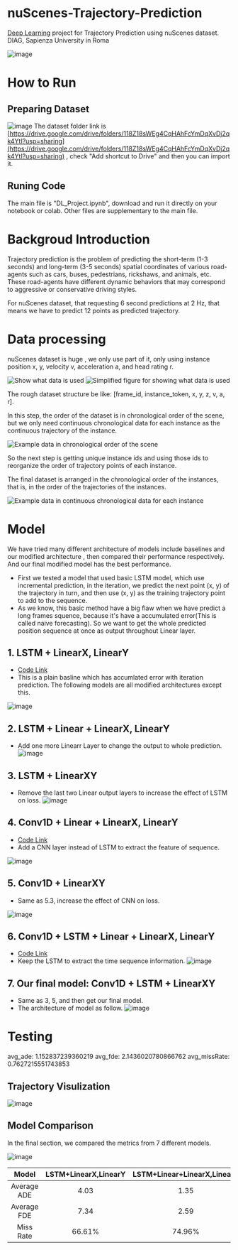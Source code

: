 # nuScenes-Trajectory-Prediction
[Deep Learning](https://sites.google.com/diag.uniroma1.it/fabriziosilvestri/home/teaching/deep-learning) project for Trajectory Prediction using nuScenes dataset. DIAG, Sapienza University in Roma

![image](https://user-images.githubusercontent.com/24941293/189555310-370e716e-14df-4660-b204-bd3fb54dd4eb.png)


# How to Run

## Preparing Dataset

![image](https://user-images.githubusercontent.com/24941293/189555084-af18bdb3-cbd1-406c-ae95-97f6e443775b.png)
The dataset folder link is [https://drive.google.com/drive/folders/118Z18sWEg4CqHAhFcYmDqXvDj2qk4YtI?usp=sharing](https://drive.google.com/drive/folders/118Z18sWEg4CqHAhFcYmDqXvDj2qk4YtI?usp=sharing) , check "Add shortcut to Drive" and then you can import it.

## Runing Code
The main file is "DL_Project.ipynb", download and run it directly on your notebook or colab. Other files are supplementary to the main file.

# Backgroud Introduction

Trajectory prediction is the problem of predicting the short-term (1-3 seconds) and long-term (3-5 seconds) spatial coordinates of various road-agents such as cars, buses, pedestrians, rickshaws, and animals, etc. These road-agents have different dynamic behaviors that may correspond to aggressive or conservative driving styles.

For nuScenes dataset, that requesting 6 second predictions at 2 Hz, that means we have to predict 12 points as predicted trajectory.

# Data processing
nuScenes dataset is huge , we only use part of it, only using instance position x, y, velocity v, acceleration a, and head rating r.

![Show what data is used](https://user-images.githubusercontent.com/24941293/189556493-830a6aff-8566-457c-b53d-38e6a3a7dc02.png)
![Simplified figure for showing what data is used](https://user-images.githubusercontent.com/24941293/189556504-ce264f1c-e068-4149-942b-0ab88742d279.png)

The rough dataset structure be like: [frame_id, instance_token, x, y, z, v, a, r].

In this step, the order of the dataset is in chronological order of the scene, but we only need continuous chronological data for each instance as the continuous trajectory of the instance.

![Example data in chronological order of the scene](https://user-images.githubusercontent.com/24941293/189556612-42ccf7ec-ea70-4d68-949b-b515ffa7b9e0.png)


So the next step is getting unique instance ids and using those ids to reorganize the order of trajectory points of each instance.

The final dataset is arranged in the chronological order of the instances, that is, in the order of the trajectories of the instances.

![Example data in continuous chronological data for each instance](https://user-images.githubusercontent.com/24941293/189556626-a44736d7-9c5d-437c-adec-6360ca7629e3.png)

# Model
We have tried many different architecture of models include baselines and our modified architecture , then compared their performance respectively. And our final modified model has the best performance.

- First we tested a model that used basic LSTM model, which use incremental prediction, in the iteration, we predict the next point (x, y) of the trajectory in turn, and then use (x, y) as the training trajectory point to add to the sequence.
- As we know, this basic method have a big flaw when we have predict a long frames squence, because it's have a accumulated error(This is called naive forecasting). So we want to get the whole predicted position sequence at once as output throughout Linear layer.

## 1. LSTM + LinearX, LinearY
- [Code Link](https://colab.research.google.com/drive/1GFNBxcYfbNqtltdHGVLmRfCC-Q5a5ivK?usp=sharing)
- This is a plain basline which has accumlated error with iteration prediction. The following models are all modified architectures except this.

![image](https://user-images.githubusercontent.com/24941293/189557086-16d00fe5-35d2-460b-814e-3edf8f0be8fd.png)

## 2. LSTM + Linear + LinearX, LinearY
- Add one more Linearr Layer to change the output to whole prediction.
![image](https://user-images.githubusercontent.com/24941293/189557107-f1de1bde-3805-43b9-98a9-c3c0e1ceaf2a.png)

## 3. LSTM + LinearXY
- Remove the last two Linear output layers to increase the effect of LSTM on loss.
![image](https://user-images.githubusercontent.com/24941293/189557143-b78e7966-43e3-4ef4-8885-bf1a89793a30.png)


## 4. Conv1D + Linear + LinearX, LinearY
- [Code Link](https://colab.research.google.com/drive/1WEYCfWhV2OyPEEdP4YKwZU3AhyvExuEL#scrollTo=7IuPfoPGZfVD)
- Add a CNN layer instead of LSTM to extract the feature of sequence. 

![image](https://user-images.githubusercontent.com/24941293/189557177-bec6a5b4-fff9-4867-bf5a-55638bf4de1f.png)


## 5. Conv1D + LinearXY
- Same as 5.3, increase the effect of CNN on loss.

![image](https://user-images.githubusercontent.com/24941293/189557195-66febb7e-7800-4077-ab89-34f0a92d2df6.png)

## 6. Conv1D + LSTM + Linear + LinearX, LinearY
- [Code Link](https://colab.research.google.com/drive/1C6lxeM4XG24USte5rYujX41FEUvchGuM#scrollTo=7IuPfoPGZfVD)
- Keep the LSTM to extract the time sequence information.
![image](https://user-images.githubusercontent.com/24941293/189557219-2a8ec1b3-0be4-41d1-9b32-8b790528710a.png)


## 7. Our final model: Conv1D + LSTM + LinearXY
- Same as 3, 5, and then get our final model.
- The architecture of model as follow.
![image](https://user-images.githubusercontent.com/24941293/189557265-50f71c9e-6e4e-4649-9c29-e87d49aa50c4.png)


# Testing

avg_ade: 1.152837239360219
avg_fde: 2.1436020780866762
avg_missRate: 0.7627215551743853

## Trajectory Visulization

![image](https://user-images.githubusercontent.com/24941293/189557316-23e80206-6f6e-4609-a63a-218fec2cb9ad.png)

## Model Comparison

In the final section, we compared the metrics from 7 different models.

![image](https://user-images.githubusercontent.com/24941293/189557349-7e87d766-2aa1-41d9-a214-e1f05890dbea.png)


|Model|LSTM+LinearX,LinearY|LSTM+Linear+LinearX,LinearY|LSTM+LinearXY|Conv1d+Linear+LinearX,LinearY|Conc1d+LinearXY|Conv1d+LSTM+Linear+LinearX,LinearY|Conv1d+LSTM+LinearXY|
|:--:|:--:|:--:|:--:|:--:|:--:|:--:|:--:|
|Average ADE|4.03|1.35|1.35|1.32|1.32|1.16|**1.15**|
|Average FDE|7.34|2.59|2.59|2.42|2.74|2.11|**2.14**|
|Miss Rate|66.61%|74.96%|75.12%|74.10%|74.39%|76.19%|**76.27%**|

